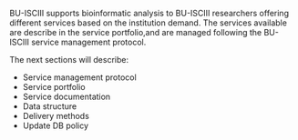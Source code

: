 BU-ISCIII supports bioinformatic analysis to BU-ISCIII researchers offering different services based on the institution demand. The services available are describe in the service portfolio,and are managed following the BU-ISCIII service management protocol.

The next sections will describe:
- Service management protocol
- Service portfolio
- Service documentation
- Data structure
- Delivery methods
- Update DB policy
